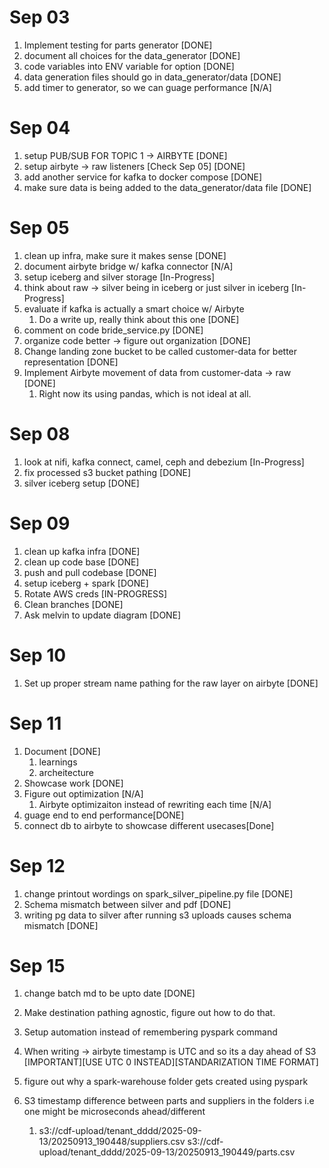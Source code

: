 # Sep 03

1. Implement testing for parts generator [DONE]
2. document all choices for the data_generator [DONE]
3. code variables into ENV variable for option [DONE]
4. data generation files should go in data_generator/data [DONE]
5. add timer to generator, so we can guage performance [N/A]

# Sep 04

1. setup PUB/SUB FOR TOPIC 1 -> AIRBYTE [DONE]
2. setup airbyte -> raw listeners [Check Sep 05] [DONE]
3. add another service for kafka to docker compose [DONE]
4. make sure data is being added to the data_generator/data file [DONE]

# Sep 05 

1. clean up infra, make sure it makes sense [DONE]
2. document airbyte bridge w/ kafka connector [N/A]
3. setup iceberg and silver storage [In-Progress]
4. think about raw -> silver being in iceberg or just silver in iceberg [In-Progress]
5. evaluate if kafka is actually a smart choice w/ Airbyte
   1. Do a write up, really think about this one [DONE]
6. comment on code bride_service.py [DONE]
7. organize code better -> figure out organization [DONE]
8. Change landing zone bucket to be called customer-data for better representation [DONE]
9. Implement Airbyte movement of data from customer-data -> raw [DONE]
   1.  Right now its using pandas, which is not ideal at all.

# Sep 08 

1. look at nifi, kafka connect, camel, ceph and debezium [In-Progress]
2. fix processed s3 bucket pathing [DONE]
3. silver iceberg setup [DONE]

# Sep 09

1. clean up kafka infra [DONE]
2. clean up code base [DONE]
3. push and pull codebase [DONE]
4. setup iceberg + spark [DONE]
5. Rotate AWS creds [IN-PROGRESS]
6. Clean branches [DONE]
7. Ask melvin to update diagram [DONE]

# Sep 10 

1. Set up proper stream name pathing for the raw layer on airbyte [DONE]

# Sep 11

1. Document [DONE]
   1. learnings
   2. archeitecture
2. Showcase work [DONE]
3. Figure out optimization [N/A]
   1. Airbyte optimizaiton instead of rewriting each time [N/A]
4. guage end to end performance[DONE]
5. connect db to airbyte to showcase different usecases[Done]

# Sep 12

1. change printout wordings on spark_silver_pipeline.py file [DONE]
2. Schema mismatch between silver and pdf [DONE]
3. writing pg data to silver after running s3 uploads causes schema mismatch [DONE]

# Sep 15

1. change batch md to be upto date [DONE]
2. Make destination pathing agnostic, figure out how to do that.

3. Setup automation instead of remembering pyspark command
4. When writing -> airbyte timestamp is UTC and so its a day ahead of S3 [IMPORTANT][USE UTC 0 INSTEAD][STANDARIZATION TIME FORMAT]

5. figure out why a spark-warehouse folder gets created using pyspark
6. S3 timestamp difference between parts and suppliers in the folders i.e one might be microseconds ahead/different
   1. s3://cdf-upload/tenant_dddd/2025-09-13/20250913_190448/suppliers.csv
      s3://cdf-upload/tenant_dddd/2025-09-13/20250913_190449/parts.csv